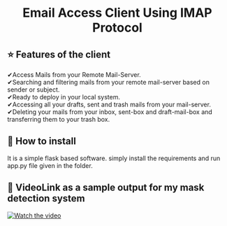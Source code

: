 <h1 align="center">Email Access Client Using IMAP Protocol</h1>

## :star: Features of the client

✔Access Mails from your Remote Mail-Server.<br />
✔Searching and filtering mails from your remote mail-server based on sender or subject.<br />
✔Ready to deploy in your local system.<br/>
✔Accessing all your drafts, sent and trash mails from your mail-server.</br>
✔Deleting your mails from your inbox, sent-box and draft-mail-box and transferring them to your trash box.<br/>

## :key: How to install

It is a simple flask based software. simply install the requirements and run app.py file given in the folder.

## :clap: VideoLink as a sample output for my mask detection system

[![Watch the video](https://www.google.com/url?sa=i&url=https%3A%2F%2Fwww.ionos.com%2Foffice-solutions%2Fcreate-an-email-address&psig=AOvVaw3UqRkhWopvp4XhhL89d054&ust=1603183605011000&source=images&cd=vfe&ved=0CAIQjRxqFwoTCLi_8b-iwOwCFQAAAAAdAAAAABAD)](https://www.youtube.com/watch?v=Q18fsfWhxpI)

